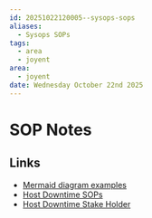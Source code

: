 ```yaml
---
id: 20251022120005--sysops-sops
aliases:
  - Sysops SOPs
tags:
  - area
  - joyent
area:
  - joyent
date: Wednesday October 22nd 2025
---
```


# SOP Notes

## Links

- [Mermaid diagram examples](https://wiki-joyent.atlassian.net/wiki/spaces/InfOps/pages/26187395/mermaid+diagram+examples)
- [Host Downtime SOPs](https://wiki-joyent.atlassian.net/wiki/spaces/sysops/pages/82444329/host.downtime.prepare)
- [Host Downtime Stake Holder](https://wiki-joyent.atlassian.net/wiki/spaces/sysops/pages/225968129/host.downtime.stakeholders)

